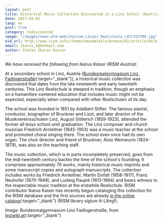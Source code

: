 ```yaml
---
layout: post
title: Historical Music Collection Discovered in a Linz School (Austria)
date: 2017-04-03
lang: en
post: true
category: rediscovered
image: "/images/news-old-website/csm_Linzer_Realschule_c47c332708.jpg"
old_url: http://www.rism.info//home/newsdetails/browse/62/article/64/historical-music-collection-discovered-in-a-linz-school-austria.html
email: ikarus_k@hotmail.com
author: Stefan Ikarus Kaiser
---
```


_We have received the following from Ikarus Kaiser (RISM Austria):_

At a secondary school in Linz, Austria ([Bundesrealgymnasium Linz, Fadingerstraße](http://www.fadi.at/){:target="_blank"}), a historical music collection was discovered that dates from the late nineteenth and early twentieth centuries. This Linz _Realschule_ is steeped in tradition, though an emphasis on a humanities-centered education that includes music might not be expected, especially when compared with other _Realschulen_ of its day.

The school was founded in 1851 by Adalbert Stifter. The famous pianist, conductor, biographer of Bruckner and Liszt, and later director of the Musikvereinsschulein Linz, August Göllerich (1859-1923), attended the former all-boys school until graduation. The Linz composer and church musician Friedrich Arnleitner (1845-1903) was a music teacher at the school and promoted choral singing there. The school even once had its own organ. The choir director and friend of Bruckner, Alois Weinwurm (1824-1879), was also on the teaching staff.

The music collection, which is in parts incompletely preserved, goes from the mid-twentieth century backto the time of the school's founding. It comprises approximately 70 works, mainly historical music imprints and some manuscript copies and autograph manuscripts. The collection includes works by Friedrich Arnleitner, Martin Einfalt (1858-1917), Franz Neuhofer (1870-1949), and Ludwig Paupié (1813-1864) and bears witness to the respectable music tradition at the erstwhile _Realschule_. RISM contributor Ikarus Kaiser has recently begun cataloging this collection for the RISM database and the first sources are already [in the online catalog](https://opac.rism.info/search?View=rism&siglum=A-LIbrgf&Language=en){:target="_blank"} (RISM library siglum A-LIbrgf).


_Image_: Bundesrealgymnasium Linz Fadingerstraße, from [linzwiki.at](http://www.linzwiki.at/wiki/BRG_Fadingerstra%C3%9Fe/){:target="_blank"}


